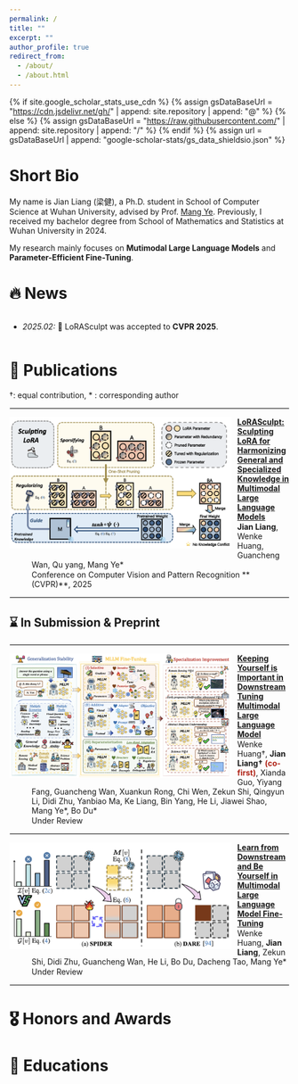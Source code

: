 ```yaml
---
permalink: /
title: ""
excerpt: ""
author_profile: true
redirect_from: 
  - /about/
  - /about.html
---
```


<style>
  dl {
    margin-top: 1px;
    margin-bottom: 5px; /* 调整这个值以获得合适的间距 */
    clear: both;
  }

  img {
    display: block;
    margin: 0px 10px 10px 0px; /* 图片居中 上右下左*/ 
    max-width: 100%; /* 限制图片最大宽度 */
  }

  hr {
    border: 1px solid #ebebeb; /* 调整分隔线的颜色和样式 */
    /* margin: 10px;  */
    clear: both; 
  }


  dl dd {
  color: #; 
  margin-top: 1px; 
  margin-bottom: 1px;
}

  dl dd strong {
  font-weight: bold;
  }


  .publication-title {
    font-weight: bold;
  }

  .image-container {
    display: flex;
    justify-content: center;
    gap: 10px; /* 控制图片间距 */
    margin: 20px 0;
  }

  .image-container img {
    max-width: 150px; /* 控制最大宽度 */
    height: auto;
    margin: 0; /* 移除原来的 margin */
  }

  .co-first {
    color: #B02418;
  }
  
</style>

{% if site.google_scholar_stats_use_cdn %}
{% assign gsDataBaseUrl = "https://cdn.jsdelivr.net/gh/" | append: site.repository | append: "@" %}
{% else %}
{% assign gsDataBaseUrl = "https://raw.githubusercontent.com/" | append: site.repository | append: "/" %}
{% endif %}
{% assign url = gsDataBaseUrl | append: "google-scholar-stats/gs_data_shieldsio.json" %}

<span class='anchor' id='about-me'></span>


# Short Bio

My name is Jian Liang (梁健), a Ph.D. student in School of Computer Science at Wuhan University, advised by Prof. [Mang Ye](https://scholar.google.com/citations?user=j-HxRy0AAAAJ&hl=zh-CN). Previously, I received my bachelor degree from School of Mathematics and Statistics at Wuhan University in 2024.

My research mainly focuses on **Mutimodal Large Language Models** and **Parameter-Efficient Fine-Tuning**.




# 🔥 News
<div style="max-height: 200px; overflow-y: auto;">
<ul>
  <li><em>2025.02:</em> 🚀 LoRASculpt was accepted to <strong>CVPR 2025</strong>.</li>
</ul>
</div>

# 📝 Publications 

&dagger;: equal contribution, * : corresponding author

<hr>

<dl>
  <dt><img align="left" width="400" src="../images/paper/LoRASculpt.png" alt="LVLM_Safety_Survey"></dt>
  <dd><a href="" class="publication-title">LoRASculpt: Sculpting LoRA for Harmonizing General and Specialized Knowledge in Multimodal Large Language Models</a></dd>
  <dd><strong>Jian Liang</strong>, Wenke Huang, Guancheng Wan, Qu yang, Mang Ye*</dd>
  <dd>Conference on Computer Vision and Pattern Recognition **(CVPR)**, 2025</dd>
</dl>

<hr>

## ⌛️ In Submission & Preprint
<hr>

<dl>
  <dt><img align="left" width="400" src="../images/paper/MLLMFT_Survey.png" alt="Client As Navigator"></dt>
  <dd><a href="https://arxiv.org/abs/2503.04543" class="publication-title">Keeping Yourself is Important in Downstream Tuning Multimodal Large Language Model</a></dd>
  <dd>Wenke Huang&dagger;, <strong>Jian Liang&dagger;</strong> <strong><span class="co-first">(co-first)</span></strong>, Xianda Guo, Yiyang Fang, Guancheng Wan, Xuankun Rong, Chi Wen, Zekun Shi, Qingyun Li, Didi Zhu, Yanbiao Ma, Ke Liang, Bin Yang, He Li, Jiawei Shao, Mang Ye*, Bo Du*</dd>
  <dd>Under Review</dd>
</dl>

<hr>

<dl>
  <dt><img align="left" width="400" src="../images/paper/SPIDER.png" alt="MLLM_Finetune_Survey"></dt>
  <dd><a href="https://arxiv.org/abs/2411.10928" class="publication-title">Learn from Downstream and Be Yourself in Multimodal Large Language Model Fine-Tuning</a></dd>

  <dd>Wenke Huang, <strong>Jian Liang</strong>, Zekun Shi, Didi Zhu, Guancheng Wan, He Li, Bo Du, Dacheng Tao, Mang Ye*</dd>
  <dd>Under Review</dd>
</dl>

<hr>


# 🎖 Honors and Awards


# 📖 Educations

